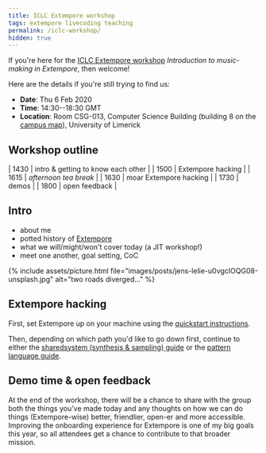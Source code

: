 ```yaml
---
title: ICLC Extempore workshop
tags: extempore livecoding teaching
permalink: /iclc-workshop/
hidden: true
---
```


If you're here for the
[ICLC Extempore workshop](https://www.eventbrite.ie/e/introduction-to-music-making-in-extempore-tickets-89794851819)
_Introduction to music-making in Extempore_, then welcome!

Here are the details if you're still trying to find us:

- **Date**: Thu 6 Feb 2020
- **Time**: 14:30--18:30 GMT
- **Location**: Room CSG-013, Computer Science Building (building 8 on the
  [campus map](https://www.ul.ie/buildings/sites/default/files/travel-uploads/Campus%20Map%20Update%2028-06-2017%20Website%20A3%20Final.pdf)),
  University of Limerick

## Workshop outline

| 1430 | intro & getting to know each other | | 1500 | Extempore hacking | |
1615 | _afternoon tea break_ | | 1630 | moar Extempore hacking | | 1730 | demos
| | 1800 | open feedback |

## Intro

- about me
- potted history of [Extempore](https://github.com/digego/extempore)
- what we will/might/won't cover today (a JIT workshop!)
- meet one another, goal setting, CoC

{% include assets/picture.html file="images/posts/jens-lelie-u0vgcIOQG08-unsplash.jpg" alt="two roads diverged..." %}

## Extempore hacking

First, set Extempore up on your machine using the
[quickstart instructions](https://extemporelang.github.io/docs/overview/quickstart/).

Then, depending on which path you'd like to go down first, continue to either
the
[sharedsystem (synthesis & sampling) guide](https://extemporelang.github.io/docs/guides/sharedsystem/)
or the
[pattern language guide](https://extemporelang.github.io/docs/guides/pattern-language/).

## Demo time & open feedback

At the end of the workshop, there will be a chance to share with the group both
the things you've made today and any thoughts on how we can do things
(Extempore-wise) better, friendlier, open-er and more accessible. Improving the
onboarding experience for Extempore is one of my big goals this year, so all
attendees get a chance to contribute to that broader mission.
